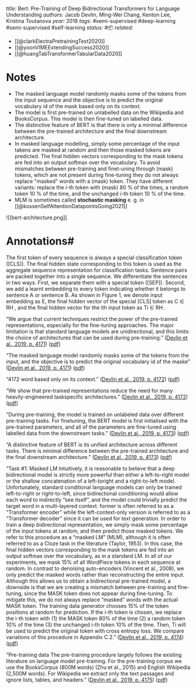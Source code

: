 *title:* Bert: Pre-Training of Deep Bidirectional Transformers for Language Understanding
*authors:* Jacob Devlin, Ming-Wei Chang, Kenton Lee, Kristina Toutanova
*year:* 2018
*tags:* #semi-supervised #deep-learning #semi-supervised #self-learning 
*status:* #📦 
*related:*
- [[@clarkElectraPretrainingText2020]]
- [[@yoonVIMEExtendingSuccess2020]]
- [[@huangTabTransformerTabularData2020]]
# Notes 
- The masked language model randomly masks some of the tokens from the input sequence and the objective is to predict the original vocabulary id of the mask based only on its context.
- The model is first pre-trained on unlabelled data on the Wikipedia and BooksCorpus. This model is then fine-tuned on labelled data.
- The distinctive feature of BERT is that there is only a minimal difference between the pre-trained architecture and the final downstream architecture.
- In masked language modelling, simply some percentage of the input takens are masked at random and then those masked tokens are predicted. The final hidden vectors corresponding to the mask tokens are fed into an output softmax over the vocabulary. To avoid mismatches between pre-training and finet-uning through (mask) tokens, which are not present during fine-tuning they do not always replace "masked" words with a (mask) token. They have different variants: replace the $i$-th token with (mask) 80 % of the times, a random token 10 % of the time, and the unchanged $i$-th token 10 % of the time.
- MLM is sometimes called **stochastic masking** e. g. in [[@kossenSelfAttentionDatapointsGoing2021]]

![[bert-architecture.png]]
# Annotations#
The first token of every sequence is always a special classification token ([CLS]). The final hidden state corresponding to this token is used as the aggregate sequence representation for classification tasks. Sentence pairs are packed together into a single sequence. We differentiate the sentences in two ways. First, we separate them with a special token ([SEP]). Second, we add a learnt embedding to every token indicating whether it belongs to sentence A or sentence B. As shown in Figure 1, we denote input embedding as E, the final hidden vector of the special [CLS] token as C ∈ RH , and the final hidden vector for the ith input token as Ti ∈ RH .

“We argue that current techniques restrict the power of the pre-trained representations, especially for the fine-tuning approaches. The major limitation is that standard language models are unidirectional, and this limits the choice of architectures that can be used during pre-training.” ([Devlin et al., 2019, p. 4171](zotero://select/library/items/PA8LRNM4)) ([pdf](zotero://open-pdf/library/items/WVJNKICQ?page=1&annotation=XRLRAYCB))

“The masked language model randomly masks some of the tokens from the input, and the objective is to predict the original vocabulary id of the maske” ([Devlin et al., 2019, p. 4171](zotero://select/library/items/PA8LRNM4)) ([pdf](zotero://open-pdf/library/items/WVJNKICQ?page=1&annotation=DUYZPXAL))

“4172 word based only on its context.” ([Devlin et al., 2019, p. 4172](zotero://select/library/items/PA8LRNM4)) ([pdf](zotero://open-pdf/library/items/WVJNKICQ?page=2&annotation=TTWTRB35))

“We show that pre-trained representations reduce the need for many heavily-engineered taskspecific architectures.” ([Devlin et al., 2019, p. 4172](zotero://select/library/items/PA8LRNM4)) ([pdf](zotero://open-pdf/library/items/WVJNKICQ?page=2&annotation=DYF7MRXG))

“During pre-training, the model is trained on unlabeled data over different pre-training tasks. For finetuning, the BERT model is first initialised with the pre-trained parameters, and all of the parameters are fine-tuned using labelled data from the downstream tasks.” ([Devlin et al., 2019, p. 4173](zotero://select/library/items/PA8LRNM4)) ([pdf](zotero://open-pdf/library/items/WVJNKICQ?page=3&annotation=3PWNNFTN))

“A distinctive feature of BERT is its unified architecture across different tasks. There is minimal difference between the pre-trained architecture and the final downstream architecture.” ([Devlin et al., 2019, p. 4173](zotero://select/library/items/PA8LRNM4)) ([pdf](zotero://open-pdf/library/items/WVJNKICQ?page=3&annotation=MEXCVUI3))

“Task #1: Masked LM Intuitively, it is reasonable to believe that a deep bidirectional model is strictly more powerful than either a left-to-right model or the shallow concatenation of a left-toright and a right-to-left model. Unfortunately, standard conditional language models can only be trained left-to-right or right-to-left, since bidirectional conditioning would allow each word to indirectly “see itself”, and the model could trivially predict the target word in a multi-layered context. former is often referred to as a “Transformer encoder” while the left-context-only version is referred to as a “Transformer decoder” since it can be used for text generation. In order to train a deep bidirectional representation, we simply mask some percentage of the input tokens at random, and then predict those masked tokens. We refer to this procedure as a “masked LM” (MLM), although it is often referred to as a Cloze task in the literature (Taylor, 1953). In this case, the final hidden vectors corresponding to the mask tokens are fed into an output softmax over the vocabulary, as in a standard LM. In all of our experiments, we mask 15% of all WordPiece tokens in each sequence at random. In contrast to denoising auto-encoders (Vincent et al., 2008), we only predict the masked words rather than reconstructing the entire input. Although this allows us to obtain a bidirectional pre-trained model, a downside is that we are creating a mismatch between pre-training and fine-tuning, since the MASK token does not appear during fine-tuning. To mitigate this, we do not always replace “masked” words with the actual MASK token. The training data generator chooses 15% of the token positions at random for prediction. If the i-th token is chosen, we replace the i-th token with (1) the MASK token 80% of the time (2) a random token 10% of the time (3) the unchanged i-th token 10% of the time. Then, Ti will be used to predict the original token with cross entropy loss. We compare variations of this procedure in Appendix C.2.” ([Devlin et al., 2019, p. 4174](zotero://select/library/items/PA8LRNM4)) ([pdf](zotero://open-pdf/library/items/WVJNKICQ?page=4&annotation=Q8F9TXRS))

“Pre-training data The pre-training procedure largely follows the existing literature on language model pre-training. For the pre-training corpus we use the BooksCorpus (800M words) (Zhu et al., 2015) and English Wikipedia (2,500M words). For Wikipedia we extract only the text passages and ignore lists, tables, and headers.” ([Devlin et al., 2019, p. 4175](zotero://select/library/items/PA8LRNM4)) ([pdf](zotero://open-pdf/library/items/WVJNKICQ?page=5&annotation=JI8W5C6W))